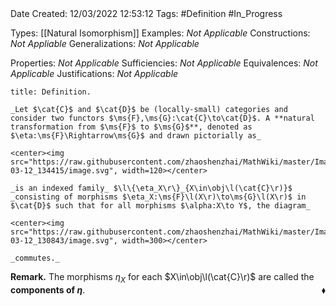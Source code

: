 <br />
<br />

Date Created: 12/03/2022 12:53:12
Tags: #Definition #In_Progress

Types: [[Natural Isomorphism]]
Examples: _Not Applicable_
Constructions: _Not Appliable_
Generalizations: _Not Applicable_

Properties: _Not Applicable_
Sufficiencies: _Not Applicable_
Equivalences: _Not Applicable_
Justifications: _Not Applicable_

``` ad-Definition
title: Definition.

_Let $\cat{C}$ and $\cat{D}$ be (locally-small) categories and consider two functors $\ms{F},\ms{G}:\cat{C}\to\cat{D}$. A **natural transformation from $\ms{F}$ to $\ms{G}$**, denoted as $\eta:\ms{F}\Rightarrow\ms{G}$ and drawn pictorially as_

<center><img src="https://raw.githubusercontent.com/zhaoshenzhai/MathWiki/master/Images/2022-03-12_134415/image.svg", width=120></center>

_is an indexed family_ $\l\{\eta_X\r\}_{X\in\obj\l(\cat{C}\r)}$ _consisting of morphisms $\eta_X:\ms{F}\l(X\r)\to\ms{G}\l(X\r)$ in $\cat{D}$ such that for all morphisms $\alpha:X\to Y$, the diagram_

<center><img src="https://raw.githubusercontent.com/zhaoshenzhai/MathWiki/master/Images/2022-03-12_130843/image.svg", width=300></center>

_commutes._

```

**Remark.** The morphisms $\eta_X$ for each $X\in\obj\l(\cat{C}\r)$ are called the **components of $\eta$**.<span style="float:right;">$\blacklozenge$</span>
